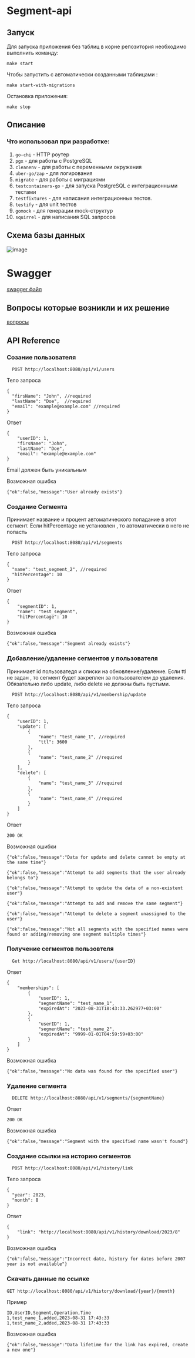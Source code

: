 # Segment-api

## Запуск

Для запуска приложения без таблиц в корне репозитория необходимо выполнить команду:
```
make start
```
Чтобы запустить с автоматически созданными таблицами :
```
make start-with-migrations
```
Остановка приложения:
```
make stop
```

## Описание

### Что использовал при разработке:
1) `go-chi` - HTTP роутер
2) `pgx` - для работы с PostgreSQL
3) `cleanenv` - для работы с переменными окружения
4) `uber-go/zap` - для логирования
5) `migrate` - для работы с миграциями
6) `testcontainers-go` - для запуска PostgreSQL с интеграционными тестами
7) `testfixtures` -  для написания интеграционных тестов.
8) `testify` - для unit тестов
9) `gomock` - для генерации mock-структур
10) `squirrel` - для написания SQL запросов

## Схема базы данных 
![image](https://github.com/VrMolodyakov/segment-api/assets/99216816/f38c666b-e79c-4950-a747-00f43cc34254)



# Swagger
[swagger файл](docs/swagger.yaml)

## Вопросы которые возникли и их решение 
[вопросы](docs/questions)

## API Reference

### Созание пользователя

```
  POST http://localhost:8080/api/v1/users
```

Тело запроса

```
{
  "firsName": "John", //required
  "lastName": "Doe",  //required
  "email": "example@example.com" //required
}
```
Ответ
```
{
    "userID": 1,
    "firsName": "John",
    "lastName": "Doe",
    "email": "example@example.com"
}

```
Email должен быть уникальным

Возможная ошибка
```
{"ok":false,"message":"User already exists"}
```

### Создание Сегмента

Принимает название и процент автоматического попадание в этот сегмент. Если hitPercentage не установлен , то автоматически в него не попасть

```
  POST http://localhost:8080/api/v1/segments
```

Тело запроса

```
{
  "name": "test_segment_2", //required
  "hitPercentage": 10
}
```
Ответ
```
{
    "segmentID": 1,
    "name": "test_segment",
    "hitPercentage": 10
}
```
Возможная ошибка
```
{"ok":false,"message":"Segment already exists"}
```


### Добавление/удаление сегментов у пользователя

Принимает id пользоватедя и списки на обновление/удаление. Если ttl не задан , то сегмент будет закреплен за пользователем до удаления.
Обязательно либо update, либо delete не должны быть пустыми.

```
  POST http://localhost:8080/api/v1/membership/update
```

Тело запроса

```
{
    "userID": 1,
    "update": [
        {
            "name": "test_name_1", //required
            "ttl": 3600
        },
        {
            "name": "test_name_2" //required
        }
    ],
    "delete": [
        {
            "name": "test_name_3" //required
        },
        {
            "name": "test_name_4" //required
        }
    ]
}
```
Ответ
```
200 OK
```
Возможная ошибки

```
{"ok":false,"message":"Data for update and delete cannot be empty at the same time"}
```
```
{"ok":false,"message":"Attempt to add segments that the user already belongs to"}
```
```
{"ok":false,"message":"Attempt to update the data of a non-existent user"}
```
```
{"ok":false,"message":"Attempt to add and remove the same segment"}
```
```
{"ok":false,"message":"Attempt to delete a segment unassigned to the user"}
```
```
{"ok":false,"message":"Not all segments with the specified names were found or adding/removing one segment multiple times"}
```


### Получение сегментов пользовтеля

```
  Get http://localhost:8080/api/v1/users/{userID}
```

Ответ
```
{
    "memberships": [
        {
            "userID": 1,
            "segmentName": "test_name_1",
            "expiredAt": "2023-08-31T18:43:33.262977+03:00"
        },
        {
            "userID": 1,
            "segmentName": "test_name_2",
            "expiredAt": "9999-01-01T04:59:59+03:00"
        }
    ]
}
```
Возможная ошибка
```
{"ok":false,"message":"No data was found for the specified user"}
```

### Удаление сегмента

```
  DELETE http://localhost:8080/api/v1/segments/{segmentName}
```

Ответ
```
200 OK
```
Возможная ошибка
```
{"ok":false,"message":"Segment with the specified name wasn't found"}
```


### Создание ссылки на историю сегментов

```
  POST http://localhost:8080/api/v1/history/link
```
Тело запроса

```
{
  "year": 2023,
  "month": 8
}

```

Ответ
```
{
    "link": "http://localhost:8080/api/v1/history/download/2023/8"
}
```

Возможная ошибка
```
{"ok":false,"message":"Incorrect date, history for dates before 2007 year is not available"}
```

### Скачать данные по ссылке

```
GET http://localhost:8080/api/v1/history/download/{year}/{month}
```
Пример 
```
ID,UserID,Segment,Operation,Time
1,test_name_1,added,2023-08-31 17:43:33
1,test_name_2,added,2023-08-31 17:43:33

```

Возможная ошибка
```
{"ok":false,"message":"Data lifetime for the link has expired, create a new one"}
```

